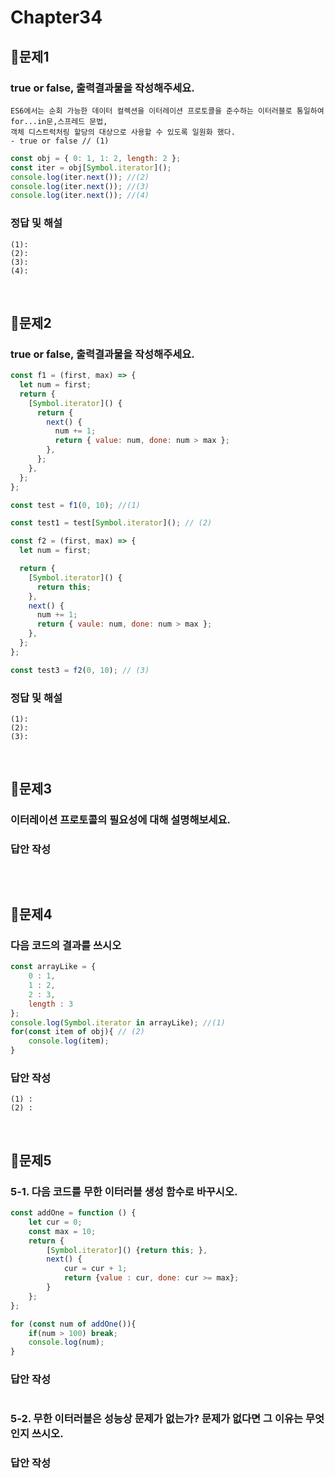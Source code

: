# Chapter34

## 📌문제1
### true or false, 출력결과물을 작성해주세요.
```
ES6에서는 순회 가능한 데이터 컬렉션을 이터레이션 프로토콜을 준수하는 이터러블로 통일하여 for...in문,스프레드 문법,
객체 디스트럭처링 할당의 대상으로 사용할 수 있도록 일원화 했다.
- true or false // (1)
```
```js
const obj = { 0: 1, 1: 2, length: 2 };
const iter = obj[Symbol.iterator]();
console.log(iter.next()); //(2)
console.log(iter.next()); //(3)
console.log(iter.next()); //(4)
```
### 정답 및 해설
```
(1):
(2):
(3):
(4):
```

<br>


## 📌문제2
### true or false, 출력결과물을 작성해주세요.
```js
const f1 = (first, max) => {
  let num = first;
  return {
    [Symbol.iterator]() {
      return {
        next() {
          num += 1;
          return { value: num, done: num > max };
        },
      };
    },
  };
};

const test = f1(0, 10); //(1)

const test1 = test[Symbol.iterator](); // (2)

const f2 = (first, max) => {
  let num = first;

  return {
    [Symbol.iterator]() {
      return this;
    },
    next() {
      num += 1;
      return { vaule: num, done: num > max };
    },
  };
};

const test3 = f2(0, 10); // (3)
```
### 정답 및 해설
```
(1):
(2):
(3):
```

<br>


## 📌문제3
### 이터레이션 프로토콜의 필요성에 대해 설명해보세요.
### 답안 작성
```
```

<br>


## 📌문제4
### 다음 코드의 결과를 쓰시오
```js
const arrayLike = { 
	0 : 1,
	1 : 2,
  	2 : 3,
	length : 3
};
console.log(Symbol.iterator in arrayLike); //(1)
for(const item of obj){ // (2)
	console.log(item);
}
```
### 답안 작성
```
(1) :
(2) : 
```

<br>


## 📌문제5
### 5-1. 다음 코드를 무한 이터러블 생성 함수로 바꾸시오. 
```js
const addOne = function () {
	let cur = 0;
	const max = 10;
	return {
		[Symbol.iterator]() {return this; },
		next() {
			cur = cur + 1;
			return {value : cur, done: cur >= max};
		}
	};
};

for (const num of addOne()){
	if(num > 100) break;
	console.log(num);
}
```
### 답안 작성
```
```
### 5-2. 무한 이터러블은 성능상 문제가 없는가? 문제가 없다면 그 이유는 무엇인지 쓰시오.
### 답안 작성
```
```
